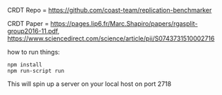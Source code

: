 CRDT Repo = https://github.com/coast-team/replication-benchmarker 

CRDT Paper = https://pages.lip6.fr/Marc.Shapiro/papers/rgasplit-group2016-11.pdf, 
https://www.sciencedirect.com/science/article/pii/S0743731510002716


how to run things: 

```
npm install
npm run-script run
```

This will spin up a server on your local host on port 2718
